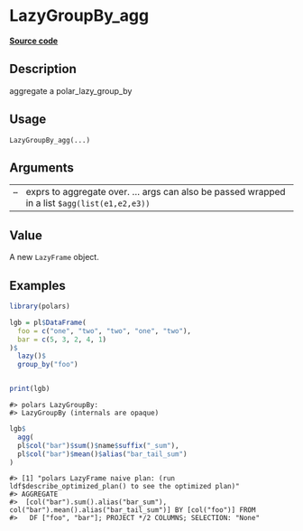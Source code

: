 

# LazyGroupBy_agg

[**Source code**](https://github.com/pola-rs/r-polars/tree/1fd6c01b862685c50e295d9b2ef690a69c3a7963/R/lazyframe__group_by.R#L46)

## Description

aggregate a polar_lazy_group_by

## Usage

<pre><code class='language-R'>LazyGroupBy_agg(...)
</code></pre>

## Arguments

<table>
<tr>
<td style="white-space: nowrap; font-family: monospace; vertical-align: top">
<code id="LazyGroupBy_agg_:_...">…</code>
</td>
<td>
exprs to aggregate over. … args can also be passed wrapped in a list
<code style="white-space: pre;">$agg(list(e1,e2,e3))</code>
</td>
</tr>
</table>

## Value

A new <code>LazyFrame</code> object.

## Examples

``` r
library(polars)

lgb = pl$DataFrame(
  foo = c("one", "two", "two", "one", "two"),
  bar = c(5, 3, 2, 4, 1)
)$
  lazy()$
  group_by("foo")


print(lgb)
```

    #> polars LazyGroupBy: 
    #> LazyGroupBy (internals are opaque)

``` r
lgb$
  agg(
  pl$col("bar")$sum()$name$suffix("_sum"),
  pl$col("bar")$mean()$alias("bar_tail_sum")
)
```

    #> [1] "polars LazyFrame naive plan: (run ldf$describe_optimized_plan() to see the optimized plan)"
    #> AGGREGATE
    #>  [col("bar").sum().alias("bar_sum"), col("bar").mean().alias("bar_tail_sum")] BY [col("foo")] FROM
    #>   DF ["foo", "bar"]; PROJECT */2 COLUMNS; SELECTION: "None"
